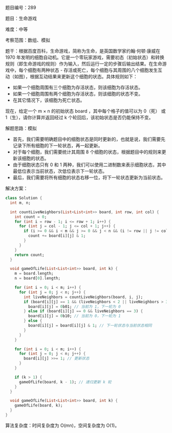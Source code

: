 题目编号：289

题目：生命游戏

难度：中等

考察范围：数组、模拟

题干：根据百度百科，生命游戏，简称为生命，是英国数学家约翰·何顿·康威在 1970 年发明的细胞自动机。它是一个零玩家游戏，需要初态（初始状态）和转换规则（即生命游戏的规则）作为输入，然后运行一定的步骤后输出结果。在生命游戏中，每个细胞有两种状态 - 存活或死亡，每个细胞与其周围的八个细胞发生互动（如图），根据互动结果来更新这个细胞的状态。具体规则如下：

- 如果一个细胞周围有三个细胞为存活状态，则该细胞为存活状态。
- 如果一个细胞周围有两个细胞为存活状态，则该细胞的状态不变。
- 在其它情况下，该细胞为死亡状态。

现在，给定一个 m × n 的初始状态 board ，其中每个格子的值可以为 0（死） 或 1（生），请你计算并返回经过 k 个轮回后，该初始状态是否仍能保持不变。

解题思路：模拟

- 首先，我们需要明确题目中的细胞状态是同时更新的，也就是说，我们需要先记录下所有细胞的下一轮状态，再一起更新。
- 对于每个细胞，我们需要统计其周围 8 个细胞的状态，根据题目中的规则来更新该细胞的状态。
- 由于细胞状态只有 0 和 1 两种，我们可以使用二进制数来表示细胞状态，其中最低位表示当前状态，次低位表示下一轮状态。
- 最后，我们需要将所有细胞的状态右移一位，将下一轮状态更新为当前状态。

解决方案：

```dart
class Solution {
  int m, n;

  int countLiveNeighbors(List<List<int>> board, int row, int col) {
    int count = 0;
    for (int i = row - 1; i <= row + 1; i++) {
      for (int j = col - 1; j <= col + 1; j++) {
        if (i >= 0 && i < m && j >= 0 && j < n && (i != row || j != col)) {
          count += board[i][j] & 1;
        }
      }
    }
    return count;
  }

  void gameOfLife(List<List<int>> board, int k) {
    m = board.length;
    n = board[0].length;

    for (int i = 0; i < m; i++) {
      for (int j = 0; j < n; j++) {
        int liveNeighbors = countLiveNeighbors(board, i, j);
        if (board[i][j] == 1 && (liveNeighbors < 2 || liveNeighbors > 3)) {
          board[i][j] = 0b01; // 当前为 1，下一轮为 0
        } else if (board[i][j] == 0 && liveNeighbors == 3) {
          board[i][j] = 0b10; // 当前为 0，下一轮为 1
        } else {
          board[i][j] = board[i][j] & 1; // 下一轮状态与当前状态相同
        }
      }
    }

    for (int i = 0; i < m; i++) {
      for (int j = 0; j < n; j++) {
        board[i][j] >>= 1; // 更新状态
      }
    }

    if (k > 1) {
      gameOfLife(board, k - 1); // 递归更新 k 轮
    }
  }

  void gameOfLife(List<List<int>> board, int k) {
    gameOfLife(board, k);
  }
}
```

算法复杂度：时间复杂度为 O(mn)，空间复杂度为 O(1)。